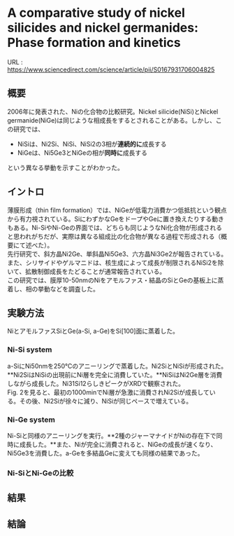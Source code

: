 # A comparative study of nickel silicides and nickel germanides: Phase formation and kinetics

URL : https://www.sciencedirect.com/science/article/pii/S0167931706004825 

## 概要
2006年に発表された、Niの化合物の比較研究。Nickel silicide(NiSi)とNickel germanide(NiGe)は同じような相成長をするとされることがある。しかし、この研究では、
- NiSiは、Ni2Si、NiSi、NiSi2の3相が**連続的に**成長する
- NiGeは、Ni5Ge3とNiGeの相が**同時に**成長する

という異なる挙動を示すことがわかった。

## イントロ
薄膜形成（thin film formation）では、NiGeが低電力消費かつ低抵抗という観点から有力視されている。SiにわずかなGeをドープやGeに置き換えたりする動きもある。Ni-SiやNi-Geの界面では、どちらも同じようなNi化合物が形成されると思われがちだが、実際は異なる組成比の化合物が異なる過程で形成される（概要にて述べた）。  
先行研究で、斜方晶Ni2Ge、単斜晶Ni5Ge3、六方晶Ni3Ge2が報告されている。また、シリサイドやゲルマニドは、核生成によって成長が制限されるNiSi2を除いて、拡散制御成長をたどることが通常報告されている。  
この研究では、膜厚10-50nmのNiをアモルファス・結晶のSiとGeの基板上に蒸着し、相の挙動などを調査した。

## 実験方法
NiとアモルファスSiとGe(a-Si, a-Ge)をSi[100]面に蒸着した。

### Ni-Si system
a-SiにNi50nmを250℃のアニーリングで蒸着した。Ni2SiとNiSiが形成された。**Ni2SiはNiSiの出現前にNi層を完全に消費していた。**NiSiはNi2Ge層を消費しながら成長した。Ni31Si12らしきピークがXRDで観察された。  
Fig. 2を見ると、最初の1000minでNi層が急激に消費されNi2Siが成長している。その後、Ni2Siが徐々に減り、NiSiが同じペースで増えている。  

### Ni-Ge system
Ni-Siと同様のアニーリングを実行。**2種のジャーマナイドがNiの存在下で同時に成長した。**また、Niが完全に消費されると、NiGeの成長が速くなり、Ni5Ge3を消費した。a-Geを多結晶Geに変えても同様の結果であった。

### Ni-SiとNi-Geの比較

## 結果

## 結論